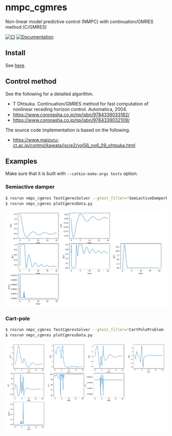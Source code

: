 # nmpc_cgmres
Non-linear model predictive control (NMPC) with continuation/GMRES method (C/GMRES)

[![CI](https://github.com/isri-aist/NMPC/actions/workflows/ci.yaml/badge.svg)](https://github.com/isri-aist/NMPC/actions/workflows/ci.yaml)
[![Documentation](https://img.shields.io/badge/doxygen-online-brightgreen?logo=read-the-docs&style=flat)](https://isri-aist.github.io/NMPC/nmpc_cgmres/index.html)

## Install
See [here](https://isri-aist.github.io/NMPC/doc/Install).

## Control method
See the following for a detailed algorithm.
- T Ohtsuka. Continuation/GMRES method for fast computation of nonlinear receding horizon control. Automatica, 2004.
- https://www.coronasha.co.jp/np/isbn/9784339033182/
- https://www.coronasha.co.jp/np/isbn/9784339032109/

The source code implementation is based on the following.
- https://www.maizuru-ct.ac.jp/control/kawata/iscie2/vol56_no6_09_ohtsuka.html

## Examples
Make sure that it is built with `--catkin-make-args tests` option.

### Semiactive damper

```bash
$ rosrun nmpc_cgmres TestCgmresSolver --gtest_filter=*SemiactiveDamperProblem
$ rosrun nmpc_cgmres plotCgmresData.py
```
![TestSemiactiveDamperProblem](doc/images/TestSemiactiveDamperProblem.png)

### Cart-pole

```bash
$ rosrun nmpc_cgmres TestCgmresSolver --gtest_filter=*CartPoleProblem
$ rosrun nmpc_cgmres plotCgmresData.py
```
![TestCartPoleProblem](doc/images/TestCartPoleProblem.png)
